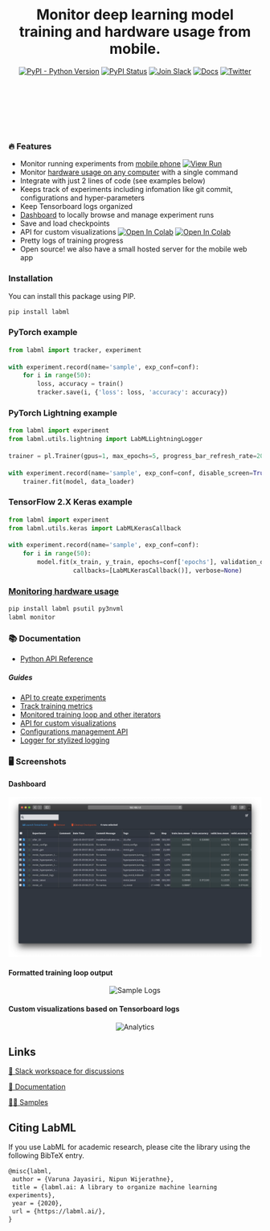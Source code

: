 <div align="center" style="margin-bottom: 100px;">

<!--
<img src="https://raw.githubusercontent.com/lab-ml/lab/master/images/lab_logo.png" width="150" alt="">
-->

<h1>Monitor deep learning model training and hardware usage from mobile.</h1>

[![PyPI - Python Version](https://badge.fury.io/py/labml.svg)](https://badge.fury.io/py/labml)
[![PyPI Status](https://pepy.tech/badge/labml)](https://pepy.tech/project/labml)
[![Join Slack](https://img.shields.io/badge/slack-chat-green.svg?logo=slack)](https://join.slack.com/t/labforml/shared_invite/zt-egj9zvq9-Dl3hhZqobexgT7aVKnD14g/)
[![Docs](https://img.shields.io/badge/labml-docs-blue)](https://docs.labml.ai/)
[![Twitter](https://img.shields.io/twitter/follow/labmlai?style=social)](https://twitter.com/labmlai?ref_src=twsrc%5Etfw)

<img src="https://github.com/lab-ml/lab/blob/master/images/cover.png" alt=""/>
</div>

### 🔥 Features

* Monitor running experiments from [mobile phone](https://github.com/lab-ml/app)
[![View Run](https://img.shields.io/badge/labml-experiment-brightgreen)](https://app.labml.ai/run/9e7f39e047e811ebbaff2b26e3148b3d)
* Monitor [hardware usage on any computer](https://github.com/lab-ml/labml/blob/master/guides/hardware_monitoring.md) with a single command
* Integrate with just 2 lines of code (see examples below)
* Keeps track of experiments including infomation like git commit, configurations and hyper-parameters
* Keep Tensorboard logs organized
* [Dashboard](https://github.com/lab-ml/dashboard/) to locally browse and manage experiment runs
* Save and load checkpoints
* API for custom visualizations
[![Open In Colab](https://colab.research.google.com/assets/colab-badge.svg)](https://colab.research.google.com/github/lab-ml/samples/blob/master/labml_samples/pytorch/stocks/analysis.ipynb)
[![Open In Colab](https://colab.research.google.com/assets/colab-badge.svg)](https://colab.research.google.com/github/vpj/poker/blob/master/kuhn_cfr/kuhn_cfr.ipynb)
* Pretty logs of training progress
* Open source! we also have a small hosted server for the mobile web app


### Installation

You can install this package using PIP.

```bash
pip install labml
```

### PyTorch example

```python
from labml import tracker, experiment

with experiment.record(name='sample', exp_conf=conf):
    for i in range(50):
        loss, accuracy = train()
        tracker.save(i, {'loss': loss, 'accuracy': accuracy})
```

### PyTorch Lightning example

```python
from labml import experiment
from labml.utils.lightning import LabMLLightningLogger

trainer = pl.Trainer(gpus=1, max_epochs=5, progress_bar_refresh_rate=20, logger=LabMLLightningLogger())

with experiment.record(name='sample', exp_conf=conf, disable_screen=True):
    trainer.fit(model, data_loader)
```

### TensorFlow 2.X Keras example

```python
from labml import experiment
from labml.utils.keras import LabMLKerasCallback

with experiment.record(name='sample', exp_conf=conf):
    for i in range(50):
        model.fit(x_train, y_train, epochs=conf['epochs'], validation_data=(x_test, y_test),
                  callbacks=[LabMLKerasCallback()], verbose=None)
```

### [Monitoring hardware usage](https://github.com/lab-ml/labml/blob/master/guides/hardware_monitoring.md)

```sh
pip install labml psutil py3nvml
labml monitor
```

### 📚 Documentation

* [Python API Reference](https://docs.labml.ai)

##### Guides

* [API to create experiments](https://colab.research.google.com/github/lab-ml/labml/blob/master/guides/experiment.ipynb)
* [Track training metrics](https://colab.research.google.com/github/lab-ml/labml/blob/master/guides/tracker.ipynb)
* [Monitored training loop and other iterators](https://colab.research.google.com/github/lab-ml/labml/blob/master/guides/monitor.ipynb)
* [API for custom visualizations](https://colab.research.google.com/github/lab-ml/labml/blob/master/guides/analytics.ipynb)
* [Configurations management API](https://colab.research.google.com/github/lab-ml/labml/blob/master/guides/configs.ipynb)
* [Logger for stylized logging](https://colab.research.google.com/github/lab-ml/labml/blob/master/guides/logger.ipynb)

### 🖥 Screenshots

#### Dashboard

<div align="center">
    <img src="https://raw.githubusercontent.com/lab-ml/dashboard/master/images/screenshots/dashboard_table.png" alt="Dashboard Screenshot"/>
</div>

#### Formatted training loop output

<div align="center">
    <img src="https://raw.githubusercontent.com/vpj/lab/master/images/logger_sample.png" alt="Sample Logs"/>
</div>

#### Custom visualizations based on Tensorboard logs

<div align="center">
    <img src="https://raw.githubusercontent.com/vpj/lab/master/images/analytics.png" width="500" alt="Analytics"/>
</div>

## Links

[💬 Slack workspace for discussions](https://join.slack.com/t/labforml/shared_invite/zt-egj9zvq9-Dl3hhZqobexgT7aVKnD14g/)

[📗 Documentation](https://docs.labml.ai)

[👨‍🏫 Samples](https://github.com/lab-ml/samples)


## Citing LabML

If you use LabML for academic research, please cite the library using the following BibTeX entry.


```bibtext
@misc{labml,
 author = {Varuna Jayasiri, Nipun Wijerathne},
 title = {labml.ai: A library to organize machine learning experiments},
 year = {2020},
 url = {https://labml.ai/},
}
```
